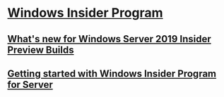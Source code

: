 # [Windows Insider Program](index.md)
## [What's new for Windows Server 2019 Insider Preview Builds](Whats-new-wip-at-work.md)
## [Getting started with Windows Insider Program for Server](Get-started-wip-at-work.md)
